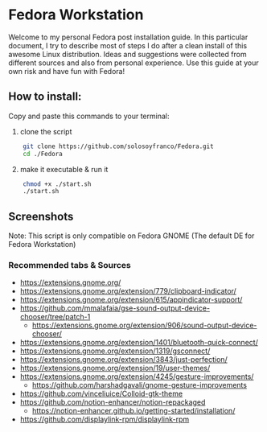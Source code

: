 # Fedora Workstation
Welcome to my personal Fedora post installation guide. In this particular document, I try to describe most of steps I do after a clean install of this awesome Linux distribution. Ideas and suggestions were collected from different sources and also from personal experience. Use this guide at your own risk and have fun with Fedora! 



## How to install:
Copy and paste this commands to your terminal:

  1. clone the script
  ```bash 
      git clone https://github.com/solosoyfranco/Fedora.git
      cd ./Fedora
  ```
  2. make it executable & run it
  ```bash 
      chmod +x ./start.sh
      ./start.sh
  ```


## Screenshots


Note: This script is only compatible on Fedora GNOME (The default DE for Fedora Workstation)  
### Recommended tabs & Sources
* https://extensions.gnome.org/
* https://extensions.gnome.org/extension/779/clipboard-indicator/
* https://extensions.gnome.org/extension/615/appindicator-support/
* https://github.com/mmalafaia/gse-sound-output-device-chooser/tree/patch-1
  * https://extensions.gnome.org/extension/906/sound-output-device-chooser/
* https://extensions.gnome.org/extension/1401/bluetooth-quick-connect/
* https://extensions.gnome.org/extension/1319/gsconnect/
* https://extensions.gnome.org/extension/3843/just-perfection/
* https://extensions.gnome.org/extension/19/user-themes/
* https://extensions.gnome.org/extension/4245/gesture-improvements/
  * https://github.com/harshadgavali/gnome-gesture-improvements
* https://github.com/vinceliuice/Colloid-gtk-theme
* https://github.com/notion-enhancer/notion-repackaged
  * https://notion-enhancer.github.io/getting-started/installation/
* https://github.com/displaylink-rpm/displaylink-rpm 



